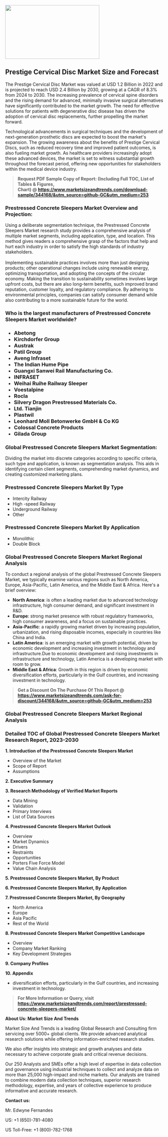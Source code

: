 <p><img class="alignnone size-medium wp-image-20088" src="https://ffe5etoiles.com/wp-content/uploads/2024/12/MST1-300x171.png" alt="" width="300" height="171" /></p><h2>Prestige Cervical Disc Market Size and Forecast</h2><p>The Prestige Cervical Disc Market was valued at USD 1.2 Billion in 2022 and is projected to reach USD 2.4 Billion by 2030, growing at a CAGR of 8.3% from 2024 to 2030. The increasing prevalence of cervical spine disorders and the rising demand for advanced, minimally invasive surgical alternatives have significantly contributed to the market growth. The need for effective solutions for patients with degenerative disc disease has driven the adoption of cervical disc replacements, further propelling the market forward.</p><p>Technological advancements in surgical techniques and the development of next-generation prosthetic discs are expected to boost the market's expansion. The growing awareness about the benefits of Prestige Cervical Discs, such as reduced recovery time and improved patient outcomes, is also fueling market growth. As healthcare providers increasingly adopt these advanced devices, the market is set to witness substantial growth throughout the forecast period, offering new opportunities for stakeholders within the medical device industry.</p></p><blockquote id="" class=""><strong>Request PDF Sample Copy of Report: (Including Full TOC, List of Tables &amp; Figures, Chart)&nbsp;@&nbsp;<strong><a href="https://www.marketsizeandtrends.com/download-sample/344168/&utm_source=github-GC&utm_medium=253" target="_blank">https://www.marketsizeandtrends.com/download-sample/344168/&utm_source=github-GC&utm_medium=253</a></strong></strong></blockquote><h3 id="" class="">Prestressed Concrete Sleepers Market&nbsp;Overview and Projection:</h3><p id="" class="">Using a deliberate segmentation technique, the Prestressed Concrete Sleepers Market research study provides a comprehensive analysis of multiple market segments, including application, type, and location. This method gives readers a comprehensive grasp of the factors that help and hurt each industry in order to satisfy the high standards of industry stakeholders. <br /> <br />Implementing sustainable practices involves more than just designing products; other operational changes include using renewable energy, optimizing transportation, and adopting the concepts of the circular economy. Making the transition to sustainability sometimes involves large upfront costs, but there are also long-term benefits, such improved brand reputation, customer loyalty, and regulatory compliance. By adhering to environmental principles, companies can satisfy consumer demand while also contributing to a more sustainable future for the world.</p><h3 id="" class="">Who is the largest manufacturers of&nbsp;Prestressed Concrete Sleepers Market worldwide?</h3><h3 class=""><p><ul><li>Abetong </li><li> Kirchdorfer Group </li><li> Austrak </li><li> Patil Group </li><li> Aveng Infraset </li><li> The Indian Hume Pipe </li><li> Guangxi Sanwei Rail Manufacturing Co. </li><li> INFRASET </li><li> Weihai Ruihe Railway Sleeper </li><li> Voestalpine </li><li> Rocla </li><li> Silvery Dragon Prestressed Materials Co. </li><li> Ltd. Tianjin </li><li> Plastwil </li><li> Leonhard Moll Betonwerke GmbH & Co KG </li><li> Colossal Concrete Products </li><li> Gilada Group</li></ul></p></h3><h3 id="" class="">Global&nbsp;Prestressed Concrete Sleepers Market Segmentation:</h3><p id="" class="">Dividing the market into discrete categories according to specific criteria, such type and application, is known as segmentation analysis. This aids in identifying certain client segments, comprehending market dynamics, and creating customized marketing plans.</p><h3 id="" class="">Prestressed Concrete Sleepers Market&nbsp;By Type</h3><p><p><ul><li>Intercity Railway</li><li> High -speed Railway</li><li> Underground Railway</li><li> Other</p></li></ul></p></p><h3 id="" class="">Prestressed Concrete Sleepers Market&nbsp;By Application</h3><p class=""><p><ul><li>Monolithic</li><li> Double Block</li></ul></p></p><h3 id="" class="">Global Prestressed Concrete Sleepers Market Regional Analysis</h3><p id="" class="">To conduct a regional analysis of the global Prestressed Concrete Sleepers Market, we typically examine various regions such as North America, Europe, Asia-Pacific, Latin America, and the Middle East &amp; Africa. Here's a brief overview:</p><ul><li><strong>North America</strong>: is often a leading market due to advanced technology infrastructure, high consumer demand, and significant investment in R&amp;D.</li><li><strong>Europe</strong>: strong market presence with robust regulatory frameworks, high consumer awareness, and a focus on sustainable practices.</li><li><strong>Asia-Pacific</strong>: a rapidly growing market driven by increasing population, urbanization, and rising disposable incomes, especially in countries like China and India.</li><li><strong>Latin America</strong>: is an emerging market with growth potential, driven by economic development and increasing investment in technology and infrastructure.Due to economic development and rising investments in infrastructure and technology, Latin America is a developing market with room to grow.</li><li><strong>Middle East &amp; Africa</strong>: Growth in this region is driven by economic diversification efforts, particularly in the Gulf countries, and increasing investment in technology.</li></ul><blockquote id="" class=""><strong>Get a Discount On The Purchase Of This Report @ <strong><a href="https://www.marketsizeandtrends.com/ask-for-discount/344168/&utm_source=github-GC&utm_medium=253" target="_blank">https://www.marketsizeandtrends.com/ask-for-discount/344168/&utm_source=github-GC&utm_medium=253</a></strong></strong></blockquote><h3 id="" class="">Global Prestressed Concrete Sleepers Market Regional Analysis</h3><h3 id="" class="">Detailed TOC of Global Prestressed Concrete Sleepers Market Research Report, 2023-2030</h3><p id="" class=""><strong>1. Introduction of the Prestressed Concrete Sleepers Market</strong></p><ul><li>Overview of the Market</li><li>Scope of Report</li><li>Assumptions</li></ul><p id="" class=""><strong>2. Executive Summary</strong></p><p id="" class=""><strong>3. Research Methodology of Verified Market Reports</strong></p><ul><li>Data Mining</li><li>Validation</li><li>Primary Interviews</li><li>List of Data Sources</li></ul><p id="" class=""><strong>4. Prestressed Concrete Sleepers Market Outlook</strong></p><ul><li>Overview</li><li>Market Dynamics</li><li>Drivers</li><li>Restraints</li><li>Opportunities</li><li>Porters Five Force Model</li><li>Value Chain Analysis</li></ul><p id="" class=""><strong>5. Prestressed Concrete Sleepers Market, By Product</strong></p><p id="" class=""><strong>6. Prestressed Concrete Sleepers Market, By Application</strong></p><p id="" class=""><strong>7. Prestressed Concrete Sleepers Market, By Geography</strong></p><ul><li>North America</li><li>Europe</li><li>Asia Pacific</li><li>Rest of the World</li></ul><p id="" class=""><strong>8. Prestressed Concrete Sleepers Market Competitive Landscape</strong></p><ul><li>Overview</li><li>Company Market Ranking</li><li>Key Development Strategies</li></ul><p id="" class=""><strong>9. Company Profiles</strong></p><p id="" class=""><strong>10. Appendix</strong></p><ul><li>diversification efforts, particularly in the Gulf countries, and increasing investment in technology.</li></ul><blockquote id="" class=""><strong>For More Information or Query, visit <strong><strong><a href="https://www.marketsizeandtrends.com/report/prestressed-concrete-sleepers-market/" target="_blank">https://www.marketsizeandtrends.com/report/prestressed-concrete-sleepers-market/</a></strong></strong></strong></blockquote><p id="" class=""><strong>About Us: Market Size And Trends</strong></p><p id="" class="">Market Size And Trends is a leading Global Research and Consulting firm servicing over 5000+ global clients. We provide advanced analytical research solutions while offering information-enriched research studies.</p><p id="" class="">We also offer insights into strategic and growth analyses and data necessary to achieve corporate goals and critical revenue decisions.</p><p id="" class="">Our 250 Analysts and SMEs offer a high level of expertise in data collection and governance using industrial techniques to collect and analyze data on more than 25,000 high-impact and niche markets. Our analysts are trained to combine modern data collection techniques, superior research methodology, expertise, and years of collective experience to produce informative and accurate research.</p><p id="" class=""><strong>Contact us:</strong></p><p id="" class="">Mr. Edwyne Fernandes</p><p id="" class="">US: +1 (650)-781-4080</p><p id="" class="">US Toll-Free: +1 (800)-782-1768</p>
